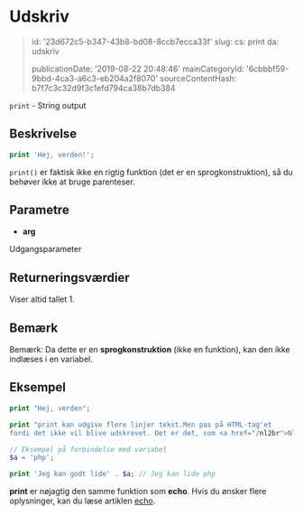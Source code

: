 Udskriv
=======

> id: '23d672c5-b347-43b8-bd08-8ccb7ecca33f'
> slug:
> 	cs: print
> 	da: udskriv
> 
> publicationDate: '2019-08-22 20:48:46'
> mainCategoryId: '6cbbbf59-9bbd-4ca3-a6c3-eb204a2f8070'
> sourceContentHash: b7f7c3c32d9f3c1efd794ca38b7db384

`print` - String output

Beskrivelse
--------------------------

```php
print 'Hej, verden!';
```

`print()` er faktisk ikke en rigtig funktion (det er en sprogkonstruktion), så du behøver ikke at bruge parenteser.

Parametre
--------------------------

- **arg**

Udgangsparameter

Returneringsværdier
--------------------------

Viser altid tallet 1.

Bemærk
--------------------------

Bemærk: Da dette er en **sprogkonstruktion** (ikke en funktion), kan den ikke indlæses i en variabel.

Eksempel
--------------------------

```php
print "Hej, verden";

print "print kan udgive flere linjer tekst.Men pas på HTML-tag'et
fordi det ikke vil blive udskrevet. Det er det, som <a href="/nl2br">Nl2br</a>.";

// Eksempel på forbindelse med variabel
$a = 'php';

print 'Jeg kan godt lide' . $a; // Jeg kan lide php
```

**print** er nøjagtig den samme funktion som **echo**. Hvis du ønsker flere oplysninger, kan du læse artiklen <a href="/echo">echo</a>.
